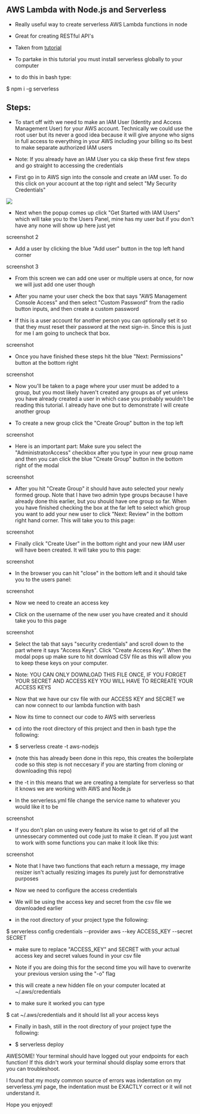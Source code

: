 ## AWS Lambda with Node.js and Serverless

* Really useful way to create serverless AWS Lambda functions in node

* Great for creating RESTful API's

* Taken from [tutorial]('https://www.youtube.com/watch?v=71cd5XerKss')

* To partake in this tutorial you must install serverless globally to your computer

- to do this in bash type:

$ npm i -g serverless



## Steps:

- To start off with we need to make an IAM User (Identity and Access Management User) for your AWS account. Technically we could use the root user but its never a good idea because it will give anyone who signs in full access to everything in your AWS including your billing so its best to make separate authorized IAM users

- Note: If you already have an IAM User you ca skip these first few steps and go straight to accessing the credentials

* First go in to AWS sign into the console and create an IAM user. To do this click on your account at the top right and select "My Security Credentials"

 ![]('https://imgur.com/Ocrjtkc.png')

* Next when the popup comes up click "Get Started with IAM Users" which will take you to the Users Panel, mine has my user but if you don't have any none will show up here just yet

screenshot 2

* Add a user by clicking the blue "Add user" button in the top left hand corner

screenshot 3

* From this screen we can add one user or multiple users at once, for now we will just add one user though

* After you name your user check the box that says "AWS Management Console Access" and then select "Custom Password" from the radio button inputs, and then create a custom password

* If this is a user account for another person you can optionally set it so that they must reset their password at the next sign-in. Since this is just for me I am going to uncheck that box. 

screenshot

* Once you have finished these steps hit the blue "Next: Permissions"  button at the bottom right

screenshot

* Now you'll be taken to a page where your user must be added to a group, but you most likely haven't created any groups as of yet unless you have already created a user in which case you probably wouldn't be reading this tutorial. I already have one but to demonstrate I will create another group

* To create a new group click the "Create Group" button in the top left

screenshot

* Here is an important part: Make sure you select the "AdministratorAccess" checkbox after you type in your new group name and then you can click the blue "Create Group" button in the bottom right of the modal

screenshot

* After you hit "Create Group" it should have auto selected your newly formed group. Note that I have two admin type groups because I have already done this earlier, but you should have one group so far. When you have finished checking the box at the far left to select which group you want to add your new user to click "Next: Review" in the bottom right hand corner. This will take you to this page:

screenshot

* Finally click "Create User" in the bottom right and your new IAM user will have been created. It will take you to this page:

screenshot

* In the browser you can hit "close" in the bottom left and it should take you to the users panel:

screenshot

- Now we need to create an access key

* Click on the username of the new user you have created and it should take you to this page

screenshot

* Select the tab that says "security credentials" and scroll down to the part where it says "Access Keys". Click "Create Access Key". When the modal pops up make sure to hit download CSV file as this will allow you to keep these keys on your computer. 

- Note: YOU CAN ONLY DOWNLOAD THIS FILE ONCE, IF YOU FORGET YOUR SECRET AND ACCESS KEY YOU WILL HAVE TO RECREATE YOUR ACCESS KEYS

* Now that we have our csv file with our ACCESS KEY and SECRET we can now connect to our lambda function with bash



- Now its time to connect our code to AWS with serverless

* cd into the root directory of this project and then in bash type the following:

* $ serverless create -t aws-nodejs 

- (note this has already been done in this repo, this creates the boilerplate code so this step is not neccesary if you are starting from cloning or downloading this repo)

* the -t in this means that we are creating a template for serverless so that it knows we are working with AWS and Node.js



* In the serverless.yml file change the service name to whatever you would like it to be

screenshot

* If you don't plan on using every feature its wise to get rid of all the unnessecary commented out code just to make it clean. If you just want to work with some functions you can make it look like this:

screenshot

* Note that I have two functions that each return a message, my image resizer isn't actually resizing images its purely just for demonstrative purposes



- Now we need to configure the access credentials 

* We will be using the access key and secret from the csv file we downloaded earlier 

* in the root directory of your project type the following: 

$ serverless config credentials --provider aws --key ACCESS_KEY --secret SECRET

* make sure to replace "ACCESS_KEY" and SECRET with your actual access key and secret values found in your csv file

- Note if you are doing this for the second time you will have to overwrite your previous version using the "-o" flag 

* this will create a new hidden file on your computer located at ~/.aws/credentials

* to make sure it worked you can type 

$ cat ~/.aws/credentials and it should list all your access keys


* Finally in bash, still in the root directory of your project type the following:

- $ serverless deploy

AWESOME! Your terminal should have logged out your endpoints for each function! If this didn't work your terminal should display some errors that you can troubleshoot. 

I found that my mosty common source of errors was indentation on my serverless.yml page, the indentation must be EXACTLY correct or it will not understand it.

Hope you enjoyed!





 




























